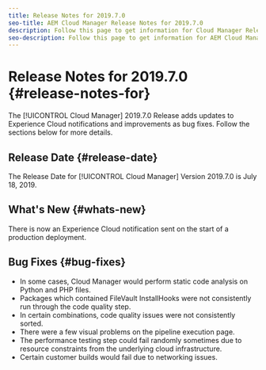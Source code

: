 ```yaml
---
title: Release Notes for 2019.7.0
seo-title: AEM Cloud Manager Release Notes for 2019.7.0
description: Follow this page to get information for Cloud Manager Release 2019.7.0.
seo-description: Follow this page to get information for AEM Cloud Manager Release 2019.7.0.
---
```

# Release Notes for 2019.7.0 {#release-notes-for}

The [!UICONTROL Cloud Manager] 2019.7.0 Release adds updates to Experience Cloud notifications and improvements as bug fixes. Follow the sections below for more details.

## Release Date {#release-date}

The Release Date for [!UICONTROL Cloud Manager] Version 2019.7.0 is July 18, 2019.

## What's New {#whats-new}

There is now an Experience Cloud notification sent on the start of a production deployment.

## Bug Fixes {#bug-fixes}

* In some cases, Cloud Manager would perform static code analysis on Python and PHP files.
* Packages which contained FileVault InstallHooks were not consistently run through the code quality step.
* In certain combinations, code quality issues were not consistently sorted.
* There were a few visual problems on the pipeline execution page.
* The performance testing step could fail randomly sometimes due to resource constraints from the underlying cloud infrastructure.
* Certain customer builds would fail due to networking issues.